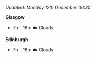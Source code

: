 *Updated: Monday 12th December 06:30*

**Glasgow**

* 7h - 18h: :cloud: Cloudy

**Edinburgh**

* 7h - 18h: :cloud: Cloudy
